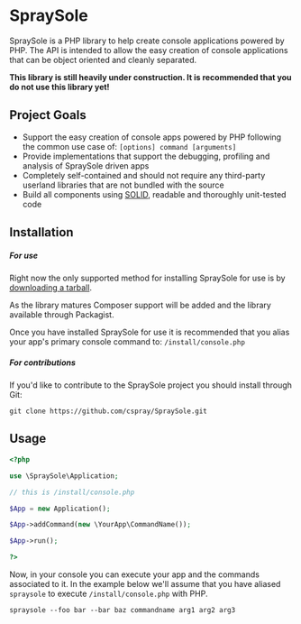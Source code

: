# SpraySole

SpraySole is a PHP library to help create console applications powered by PHP. The API is intended to allow the easy creation of console applications that can be object oriented and cleanly separated.

**This library is still heavily under construction. It is recommended that you do not use this library yet!**

## Project Goals

- Support the easy creation of console apps powered by PHP following the common use case of: `[options] command [arguments]`
- Provide implementations that support the debugging, profiling and analysis of SpraySole driven apps
- Completely self-contained and should not require any third-party userland libraries that are not bundled with the source
- Build all components using [SOLID][solid], readable and thoroughly unit-tested code

## Installation

##### For use

Right now the only supported method for installing SpraySole for use is by [downloading a tarball](spraysoledownload).

As the library matures Composer support will be added and the library available through Packagist.

Once you have installed SpraySole for use it is recommended that you alias your app's primary console command to: `/install/console.php`

##### For contributions

If you'd like to contribute to the SpraySole project you should install through Git:

```plain
git clone https://github.com/cspray/SpraySole.git
````

## Usage

```php
<?php

use \SpraySole\Application;

// this is /install/console.php

$App = new Application();

$App->addCommand(new \YourApp\CommandName());

$App->run();

?>
```

Now, in your console you can execute your app and the commands associated to it. In the example below we'll assume that you have aliased `spraysole` to execute `/install/console.php` with PHP.

```
spraysole --foo bar --bar baz commandname arg1 arg2 arg3
```

[solid]: http://en.wikipedia.org/wiki/SOLID_(object-oriented_design) "S.O.L.I.D."
[spraysoledownload]: https://github.com/cspray/SpraySole/download "SpraySole Download"

